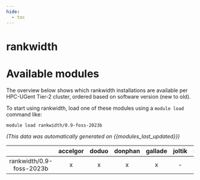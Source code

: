 ```yaml
---
hide:
  - toc
---
```


rankwidth
=========

# Available modules


The overview below shows which rankwidth installations are available per HPC-UGent Tier-2 cluster, ordered based on software version (new to old).

To start using rankwidth, load one of these modules using a `module load` command like:

```shell
module load rankwidth/0.9-foss-2023b
```

*(This data was automatically generated on {{modules_last_updated}})*  

| |accelgor|doduo|donphan|gallade|joltik|shinx|skitty|
| :---: | :---: | :---: | :---: | :---: | :---: | :---: | :---: |
|rankwidth/0.9-foss-2023b|x|x|x|x|-|x|x|
